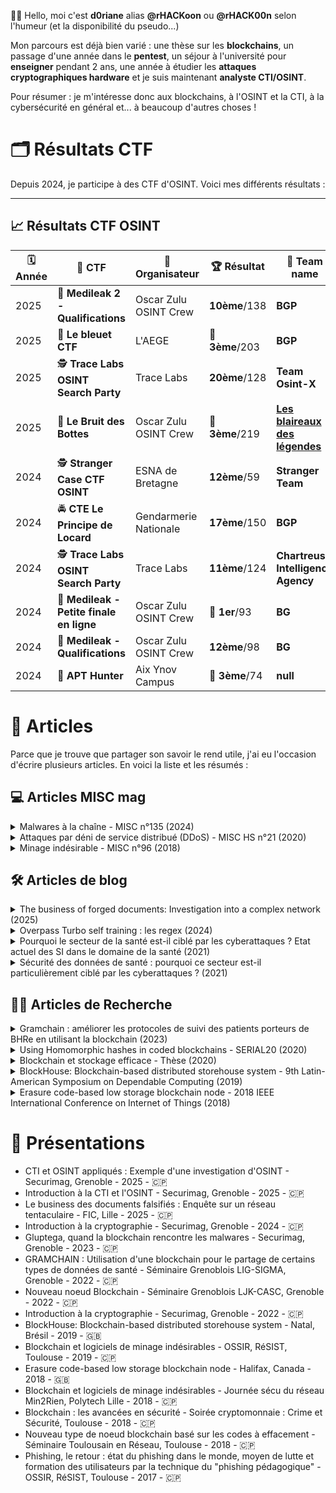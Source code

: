 
👋🦝​ Hello, moi c'est **d0riane** alias **@rHACKoon** ou **@rHACK00n** selon l'humeur (et la disponibilité du pseudo...)

Mon parcours est déjà bien varié : une thèse sur les **blockchains**, un passage d'une année dans le **pentest**, un séjour à l'université pour **enseigner** pendant 2 ans, une année à étudier les **attaques cryptographiques hardware** et je suis maintenant **analyste CTI/OSINT**.

Pour résumer : je m'intéresse donc aux blockchains, à l'OSINT et la CTI, à la cybersécurité en général et... à beaucoup d'autres choses !

<!---
rHACK00n/rHACK00n is a ✨ special ✨ repository because its `README.md` (this file) appears on your GitHub profile.
You can click the Preview link to take a look at your changes.
--->
# 🗂️ Résultats CTF 

Depuis 2024, je participe à des CTF d'OSINT. Voici mes différents résultats :

---

## 📈 Résultats CTF OSINT

| 🗓️ Année | 🏁 CTF                               | 🏢 Organisateur                    | 🏆 Résultat                        |👥​ Team name       |  
|----------|--------------------------------------|------------------------------------|-----------------------------------|-----------------------------------|
| 2025     | 💊 **Medileak 2 - Qualifications**       | Oscar Zulu OSINT Crew           |  **10ème**/138                      | **BGP** |
| 2025      | 💠​ **Le bleuet CTF**                | L'AEGE                              | 🥉 **3ème**/203                      | **BGP**          |
| 2025     | 🕵️ **Trace Labs OSINT Search Party**     | Trace Labs                      | **20ème**/128                         | **Team Osint-X** |
| 2025     | 👢 **Le Bruit des Bottes**               | Oscar Zulu OSINT Crew           | 🥉 **3ème**/219                        | [**Les blaireaux des légendes**](https://github.com/Les-Blaireaux-des-Legendes) |
| 2024     | 🕵️ **Stranger Case CTF OSINT**           | ESNA de Bretagne                   |  **12ème**/59                      |**Stranger Team**         |
| 2024     | 🚔 **CTE Le Principe de Locard**         | Gendarmerie Nationale              |    **17ème**/150                    | **BGP**          |
| 2024     | 🕵️ **Trace Labs OSINT Search Party**     | Trace Labs                      | **11ème**/124                          | **Chartreuse Intelligence Agency** |
| 2024     | 💊 **Medileak - Petite finale en ligne**| Oscar Zulu OSINT Crew          |🥇 **1er**/93                        | **BG** |
| 2024     | 💊 **Medileak - Qualifications**   | Oscar Zulu OSINT Crew              |    **12ème**/98                    | **BG** |
| 2024     | 🦊 **APT Hunter**                        | Aix Ynov Campus                    | 🥉 **3ème**/74                      | **null** |

# 📝​ Articles

Parce que je trouve que partager son savoir le rend utile, j'ai eu l'occasion d'écrire plusieurs articles. En voici la liste et les résumés :

## ​💻​ Articles MISC mag

<details>
<summary> Malwares à la chaîne - MISC n°135 (2024) </summary>
  
[Malwares à la chaîne - MISC n°135 (2024)](https://connect.ed-diamond.com/misc/misc-135/malwares-a-la-chaine)
  
Cet article explore une utilisation concrète de la blockchain dans le domaine malveillant, en particulier pour la création de malwares. Il commence par rappeler ce qu’est une blockchain et ses propriétés, avant de se concentrer sur son usage pour améliorer les infrastructures de command and control (C2). Deux cas sont ensuite étudiés : un botnet et un ransomware qui s’appuient sur la technologie blockchain pour devenir plus résilients, discrets ou difficiles à neutraliser.
</details>

<details>
<summary> Attaques par déni de service distribué (DDoS) - MISC HS n°21 (2020) </summary>
  
[Attaques par déni de service distribué (DDoS) - MISC HS n°21 (2020)](https://connect.ed-diamond.com/MISC/mischs-021/attaques-par-deni-de-service-distribue-ddos)

Les attaques par déni de service ont été popularisées il y a déjà 20 ans, et sont aujourd’hui connues de (quasiment) tous. Malgré cela, il reste simple et efficace d’en réaliser une, parfois sans même à avoir à écrire la moindre ligne de code. Cet article récapitule les fondamentaux du déni de service, et quelques conseils pour y faire face.
</details>

<details>
<summary> Minage indésirable - MISC n°96 (2018) </summary>
  
[Minage indésirable - MISC n°96 (2018)](https://connect.ed-diamond.com/MISC/misc-096/minage-indesirable)
  
L’article analyse la montée en puissance des logiciels de minage indésirables, aussi appelés cryptojackers. Face à l’explosion de la valeur des crypto-monnaies et à la difficulté croissante de miner de façon rentable, certains acteurs malveillants développent des programmes exploitant à leur insu les ressources informatiques d’utilisateurs. Ces malwares permettent aux attaquants de générer des crypto-monnaies sans investir dans du matériel coûteux, en transférant la charge sur des machines compromises. L’article détaille les mécanismes de ces attaques et les enjeux en matière de sécurité.
</details>


## 🛠️ Articles de blog
<details>
<summary> The business of forged documents: Investigation into a complex network (2025) </summary>
  
[The business of forged documents: Investigation into a complex network (2025)](https://blog.lexfo.fr/the-business-of-forged-documents-investigation.html)

L’article retrace une investigation OSINT approfondie sur une place de marché spécialisée dans les faux documents. Il détaille les techniques utilisées ainsi que les résultats : le regroupement des différents sites en "clusters" appartenant à des mêmes personnes. 
</details>

<details>
<summary> Overpass Turbo self training : les regex (2024) </summary>
  
[Overpass Turbo self training : les regex (2024)](https://medium.com/@d0riane/overpass-turbo-self-training-les-regex-cb278ad1e8cf)

Un exemple concret d'utilisation d'OverPass Turbo dans le cadre de GeoINT, avec notamment la découverte des regex.
</details>


<details>
<summary> Pourquoi le secteur de la santé est-il ciblé par les cyberattaques ? Etat actuel des SI dans le domaine de la santé (2021) </summary>

[Pourquoi le secteur de la santé est-il ciblé par les cyberattaques ? Etat actuel des SI dans le domaine de la santé (2021)](https://www.itrust.fr/sante-2-2-pourquoi-le-secteur-de-la-sante-est-il-cible-par-les-cyberattaques/)

L'article examine les vulnérabilités spécifiques des établissements de santé face aux cybermenaces. Il met en lumière des audits révélant que de nombreux hôpitaux français peuvent être compromis en moins d'une demi-journée, souvent via des accès physiques simples. Les causes identifiées incluent une faible segmentation réseau, l'utilisation d'équipements obsolètes et un manque de ressources dédiées à la cybersécurité.

</details>
  

<details>
<summary> Sécurité des données de santé : pourquoi ce secteur est-il particulièrement ciblé par les cyberattaques ? (2021) </summary>

[Sécurité des données de santé : pourquoi ce secteur est-il particulièrement ciblé par les cyberattaques ? (2021)
](https://www.itrust.fr/securite-des-donnees-de-sante-pourquoi-ce-secteur-est-il-particulierement-cible-par-les-cyberattaques/)

Cet article examine les raisons pour lesquelles les établissements de santé sont des cibles privilégiées des cybercriminels. Il met en évidence la valeur des données médicales, la criticité des infrastructures hospitalières et les vulnérabilités des systèmes d'information. 
</details>

## 👩‍🔬​ Articles de Recherche

<details>
<summary> Gramchain : améliorer les protocoles de suivi des patients porteurs de BHRe en utilisant la blockchain (2023) </summary>
  
[Gramchain : améliorer les protocoles de suivi des patients porteurs de BHRe en utilisant la blockchain (2023)](https://openscience.fr/IMG/pdf/iste_roisi23v3nspe_1.pdf)


L'article présente Gramchain, une solution basée sur une blockchain privée pour améliorer le suivi des patients porteurs de bactéries hautement résistantes émergentes (BHRe). Face aux défis de partage d'information entre établissements de santé, Gramchain propose une approche conforme au RGPD, centrée sur le patient, avec un contrôle d'accès granulaire. Cette solution vise à renforcer la traçabilité et la sécurité des données de santé sensibles.
</details>

<details>
<summary> Using Homomorphic hashes in coded blockchains - SERIAL20 (2020) </summary>
  
[Using Homomorphic hashes in coded blockchains - SERIAL20 (2020)](https://arxiv.org/abs/2010.04607)

L’article aborde un problème de scalabilité des blockchains : leur taille croissante. Il explore l’approche des coded blockchains, où les utilisateurs ne stockent que des fragments codés, allégeant ainsi le stockage. Pour contrer la propagation de fragments erronés par des nœuds malveillants, les auteurs proposent d’y intégrer des hachages homomorphes, permettant une détection immédiate des erreurs sans déchiffrement. L’efficacité de cette solution est étudiée théoriquement et par simulation.
  
</details>

  
<details>
<summary> Blockchain et stockage efficace - Thèse (2020) </summary>
  
[Blockchain et stockage efficace - Thèse (2020)](https://theses.fr/2020ESAE0048)

Cette thèse aborde un défi majeur des blockchains : leur taille croissante, rendant difficile leur stockage intégral par tous les participants et menaçant la décentralisation. L’auteur propose un nouveau type de nœud, appelé _low storage_ (LS) node, qui stocke uniquement des fragments codés des blocs. Ce système permet de préserver la décentralisation tout en réduisant les exigences de stockage. Le manuscrit présente également _BlockHouse_, une solution utilisant des contrats intelligents pour la location d’espace de stockage entre particuliers, garantissant des paiements sécurisés et automatiques via des preuves de récupération des données.

</details>

<details>
<summary> BlockHouse: Blockchain-based distributed storehouse system - 9th Latin-American Symposium on Dependable Computing (2019) </summary>
  
[BlockHouse: Blockchain-based distributed storehouse system - 9th Latin-American Symposium on Dependable Computing (2019)](https://ieeexplore.ieee.org/abstract/document/8995675/)

Cet article présente _BlockHouse_, un système de stockage décentralisé/P2P entièrement basé sur des blockchains privées où chaque participant peut louer son espace de stockage inutilisé pour héberger les données d'autres membres. Ce système utilise un contrat intelligent et un mécanisme de preuve de récupérabilité (Proof of Retrievability) pour vérifier automatiquement à une fréquence fixe si le fichier est toujours hébergé. En plus de garantir la transparence, la blockchain permet une meilleure intégration des paiements associés à ce type de système (paiements réguliers, séquestration pour assurer le bon comportement des utilisateurs, ...). À l'exception des données transférées entre le client et le serveur, toutes les actions passent par un contrat intelligent dans la blockchain afin d'enregistrer, payer et sécuriser l'intégralité du processus de stockage.

</details>

<details>
<summary> Erasure code-based low storage blockchain node - 2018 IEEE International Conference on Internet of Things (2018) </summary>
  
[Erasure code-based low storage blockchain node - 2018 IEEE International Conference on Internet of Things (2018)](https://ieeexplore.ieee.org/abstract/document/8726839)

Le concept de registre décentralisé suppose que chaque nœud d’un réseau blockchain stocke l’ensemble de la blockchain. Cependant, la taille des blockchains populaires pousse certains nœuds à utiliser des clients légers, ce qui peut entraîner une centralisation. Pour résoudre ce problème, nous proposons des nœuds à faible stockage utilisant des codes d’effacement pour stocker des fragments réduits de données. Ce système permet de reconstruire facilement un bloc à partir de quelques nœuds et encourage ainsi la décentralisation, même avec l’augmentation de la taille de la blockchain.

</details>
 

# 📢 Présentations

- CTI et OSINT appliqués : Exemple d'une investigation d'OSINT - Securimag, Grenoble - 2025 - 🇨🇵​
- Introduction à la CTI et l'OSINT - Securimag, Grenoble - 2025 - 🇨🇵​
- Le business des documents falsifiés : Enquête sur un réseau tentaculaire - FIC, Lille - 2025 - 🇨🇵​
- Introduction à la cryptographie - Securimag, Grenoble - 2024 - 🇨🇵​
- Gluptega, quand la blockchain rencontre les malwares - Securimag, Grenoble - 2023 - 🇨🇵​
- GRAMCHAIN : Utilisation d'une blockchain pour le partage de certains types de données de santé - Séminaire Grenoblois LIG-SIGMA, Grenoble - 2022 - 🇨🇵​
- Nouveau noeud Blockchain - Séminaire Grenoblois LJK-CASC, Grenoble - 2022 - 🇨🇵​
- Introduction à la cryptographie - Securimag, Grenoble - 2022 - 🇨🇵​
- BlockHouse: Blockchain-based distributed storehouse system - Natal, Brésil - 2019 - 🇬🇧​
- Blockchain et logiciels de minage indésirables - OSSIR, RéSIST, Toulouse - 2019 - 🇨🇵​
- Erasure code-based low storage blockchain node - Halifax, Canada - 2018 - 🇬🇧​
- Blockchain et logiciels de minage indésirables - Journée sécu du réseau Min2Rien, Polytech Lille - 2018 - 🇨🇵​
- Blockchain : les avancées en sécurité - Soirée cryptomonnaie : Crime et Sécurité, Toulouse - 2018 - 🇨🇵​
- Nouveau type de noeud blockchain basé sur les codes à effacement - Séminaire Toulousain en Réseau, Toulouse - 2018 - 🇨🇵​
- Phishing, le retour : état du phishing dans le monde, moyen de lutte et formation des utilisateurs par la technique du "phishing pédagogique" - OSSIR, RéSIST, Toulouse - 2017 - 🇨🇵​


